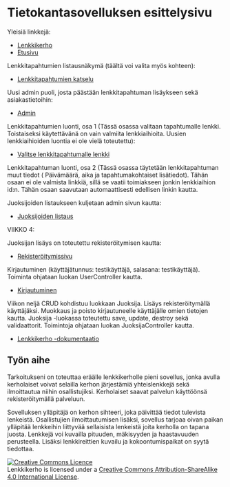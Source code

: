# Tietokantasovelluksen esittelysivu

Yleisiä linkkejä:

* [Lenkkikerho](http://mlyra.users.cs.helsinki.fi/lenkkikerho/)
* [Etusivu](http://mlyra.users.cs.helsinki.fi/lenkkikerho/etusivu)

Lenkkitapahtumien listausnäkymä (täältä voi valita myös kohteen):
* [Lenkkitapahtumien katselu](http://mlyra.users.cs.helsinki.fi/lenkkikerho/lenkki_lista)

Uusi admin puoli, josta päästään lenkkitapahtuman lisäykseen sekä asiakastietoihin:
* [Admin](http://mlyra.users.cs.helsinki.fi/lenkkikerho/admin)

Lenkkitapahtumien luonti, osa 1 (Tässä osassa valitaan tapahtumalle lenkki. Toistaiseksi käytettävänä on vain valmiita lenkkiaihioita. Uusien lenkkiaihioiden luontia ei ole vielä toteutettu):
* [Valitse lenkkitapahtumalle lenkki](http://mlyra.users.cs.helsinki.fi/lenkkikerho/lenkki_uusi)

Lenkkitapahtuman luonti, osa 2 (Tässä osassa täytetään lenkkitapahtuman muut tiedot ( Päivämäärä, aika ja tapahtumakohtaiset lisätiedot). Tähän osaan ei ole valmista linkkiä, sillä se vaatii toimiakseen jonkin lenkkiaihion id:n. Tähän osaan saavutaan automaattisesti edellisen linkin kautta.

Juoksijoiden listaukseen kuljetaan admin sivun kautta:
* [Juoksijoiden listaus](http://mlyra.users.cs.helsinki.fi/lenkkikerho/juoksijalista)

VIIKKO 4:

Juoksijan lisäys on toteutettu rekisteröitymisen kautta:
* [Rekisteröitymissivu](http://mlyra.users.cs.helsinki.fi/lenkkikerho/register)

Kirjautuminen (käyttäjätunnus: testikäyttäjä, salasana: testikäyttäjä). Toiminta ohjataan luokan UserController kautta.
* [Kirjautuminen](http://mlyra.users.cs.helsinki.fi/lenkkikerho/login)

Viikon neljä CRUD kohdistuu luokkaan Juoksija. Lisäys rekisteröitymällä käyttäjäksi. Muokkaus ja poisto kirjautuneelle käyttäjälle omien tietojen kautta. Juoksija -luokassa toteutettu save, update, destroy sekä validaattorit. Toimintoja ohjataan luokan JuoksijaController kautta.

* [Lenkkikerho -dokumentaatio](https://github.com/HenkkaL/Tsoha-Bootstrap/blob/master/doc/dokumentaatio.pdf)

## Työn aihe

Tarkoitukseni on toteuttaa eräälle lenkkikerholle pieni sovellus, jonka avulla kerholaiset voivat selailla kerhon järjestämiä yhteislenkkejä sekä ilmoittautua niihin osallistujiksi. Kerholaiset saavat palvelun käyttöönsä rekisteröitymällä palveluun.

Sovelluksen ylläpitäjä on kerhon sihteeri, joka päivittää tiedot tulevista lenkeistä. Osallistujien ilmoittautumisen lisäksi, sovellus tarjoaa oivan paikan ylläpitää lenkkeihin liittyvää sellaisista lenkeistä joita kerholla on tapana juosta. Lenkkejä voi kuvailla pituuden, mäkisyyden ja haastavuuden perusteella. Lisäksi lenkkireittien kuvailu ja kokoontumispaikat on syytä tiedottaa.

<a rel="license" href="http://creativecommons.org/licenses/by-sa/4.0/"><img alt="Creative Commons Licence" style="border-width:0" src="https://i.creativecommons.org/l/by-sa/4.0/88x31.png" /></a><br /><span xmlns:dct="http://purl.org/dc/terms/" property="dct:title">Lenkkikerho</span> is licensed under a <a rel="license" href="http://creativecommons.org/licenses/by-sa/4.0/">Creative Commons Attribution-ShareAlike 4.0 International License</a>.
